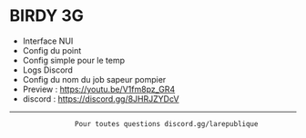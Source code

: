 # BIRDY 3G

- Interface NUI
- Config du point
- Config simple pour le temp 
- Logs Discord
- Config du nom du job sapeur pompier
- Preview : https://youtu.be/V1fm8pz_GR4
- discord : https://discord.gg/8JHRJZYDcV



- - - - - - - - - - - - - - - - - - - - - - - - - - - - - - - - - - - - - - - - - - - - - - - - - -


                    Pour toutes questions discord.gg/larepublique
